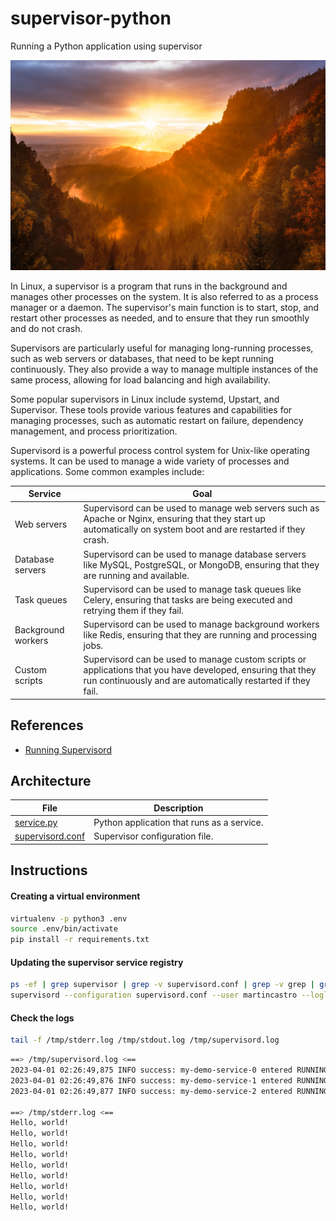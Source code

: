 # supervisor-python
Running a Python application using supervisor

![wallpaper.jpg](wallpaper.jpg)

In Linux, a supervisor is a program that runs in the background and manages other processes on the system.
It is also referred to as a process manager or a daemon. The supervisor's main function is to start, stop,
and restart other processes as needed, and to ensure that they run smoothly and do not crash.

Supervisors are particularly useful for managing long-running processes, such as web servers or databases,
that need to be kept running continuously. They also provide a way to manage multiple instances of the
same process, allowing for load balancing and high availability.

Some popular supervisors in Linux include systemd, Upstart, and Supervisor. These tools provide various
features and capabilities for managing processes, such as automatic restart on failure, dependency
management, and process prioritization.

Supervisord is a powerful process control system for Unix-like operating systems. It can be used to manage
a wide variety of processes and applications. Some common examples include:

|Service|Goal|
|---|---|
|Web servers|Supervisord can be used to manage web servers such as Apache or Nginx, ensuring that they start up automatically on system boot and are restarted if they crash.|
|Database servers|Supervisord can be used to manage database servers like MySQL, PostgreSQL, or MongoDB, ensuring that they are running and available.|
|Task queues|Supervisord can be used to manage task queues like Celery, ensuring that tasks are being executed and retrying them if they fail.|
|Background workers|Supervisord can be used to manage background workers like Redis, ensuring that they are running and processing jobs.|
|Custom scripts|Supervisord can be used to manage custom scripts or applications that you have developed, ensuring that they run continuously and are automatically restarted if they fail.|

## References

- [Running Supervisord](http://supervisord.org/installing.html)

## Architecture

|File|Description|
|---|---|
|[service.py](service.py)|Python application that runs as a service.|
|[supervisord.conf](supervisord.conf)|Supervisor configuration file.|

## Instructions

#### Creating a virtual environment
```bash
virtualenv -p python3 .env
source .env/bin/activate
pip install -r requirements.txt
```

#### Updating the supervisor service registry
```bash
ps -ef | grep supervisor | grep -v supervisord.conf | grep -v grep | grep -v tail | awk '{print $2}' | xargs -I{} kill {} 
supervisord --configuration supervisord.conf --user martincastro --loglevel INFO
```

#### Check the logs
```bash
tail -f /tmp/stderr.log /tmp/stdout.log /tmp/supervisord.log
```
```bash
==> /tmp/supervisord.log <==
2023-04-01 02:26:49,875 INFO success: my-demo-service-0 entered RUNNING state, process has stayed up for > than 1 seconds (startsecs)
2023-04-01 02:26:49,876 INFO success: my-demo-service-1 entered RUNNING state, process has stayed up for > than 1 seconds (startsecs)
2023-04-01 02:26:49,877 INFO success: my-demo-service-2 entered RUNNING state, process has stayed up for > than 1 seconds (startsecs)

==> /tmp/stderr.log <==
Hello, world!
Hello, world!
Hello, world!
Hello, world!
Hello, world!
Hello, world!
Hello, world!
Hello, world!
Hello, world!
```
